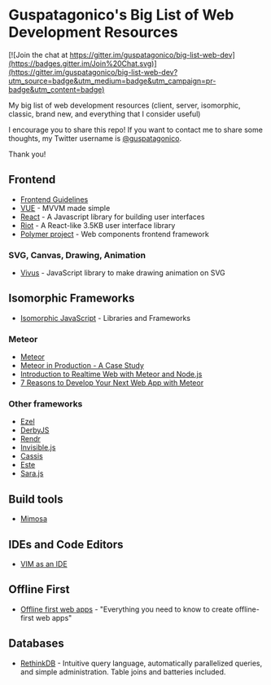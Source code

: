 # Guspatagonico's Big List of Web Development Resources

[![Join the chat at https://gitter.im/guspatagonico/big-list-web-dev](https://badges.gitter.im/Join%20Chat.svg)](https://gitter.im/guspatagonico/big-list-web-dev?utm_source=badge&utm_medium=badge&utm_campaign=pr-badge&utm_content=badge)

My big list of web development resources (client, server, isomorphic, classic, brand new, and everything that I consider useful)

I encourage you to share this repo!
If you want to contact me to share some thoughts, my Twitter username is [@guspatagonico](http://twitter.com/guspatagonico).

Thank you!

## Frontend
- [Frontend Guidelines](https://github.com/bendc/frontend-guidelines)
- [VUE](http://vuejs.org)  - MVVM made simple
- [React](http://facebook.github.io/react/) - A Javascript library for building user interfaces
- [Riot](https://muut.com/riotjs/) - A React-like 3.5KB user interface library
- [Polymer project](https://www.polymer-project.org) - Web components frontend framework

### SVG, Canvas, Drawing, Animation
- [Vivus](https://github.com/maxwellito/vivus) - JavaScript library to make drawing animation on SVG

## Isomorphic Frameworks
- [Isomorphic JavaScript](http://isomorphic.net/) - Libraries and Frameworks

### Meteor

- [Meteor](https://www.meteor.com)
- [Meteor in Production - A Case Study](https://meteorhacks.com/meteor-in-production-a-case-study.html)
- [Introduction to Realtime Web with Meteor and Node.js](https://www.andrewmunsell.com/blog/introduction-to-realtime-web-meteor-and-nodejs)
- [7 Reasons to Develop Your Next Web App with Meteor](http://www.sitepoint.com/7-reasons-develop-next-web-app-meteor/)

### Other frameworks

- [Ezel](http://ezeljs.com/)
- [DerbyJS](http://derbyjs.com/)
- [Rendr](https://github.com/rendrjs/rendr)
- [Invisible.js](http://invisiblejs.github.io/)
- [Cassis](http://tantek.pbworks.com/w/page/19402872/CassisProject)
- [Este](https://github.com/steida/este)
- [Sara.js](http://sarajs.github.io/)


## Build tools
- [Mimosa](http://mimosa.io/)

## IDEs and Code Editors
- [VIM as an IDE](https://github.com/jez/vim-as-an-ide)

## Offline First
- [Offline first web apps](https://github.com/pazguille/offline-first) - "Everything you need to know to create offline-first web apps"

## Databases
- [RethinkDB](http://rethinkdb.com) - Intuitive query language, automatically parallelized queries, and simple administration. Table joins and batteries included.